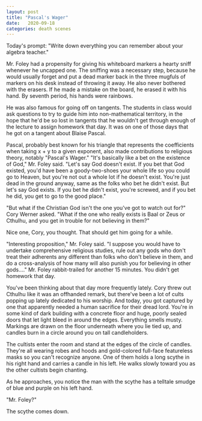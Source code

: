```yaml
---
layout: post
title: "Pascal's Wager"
date:   2020-09-18
categories: death scenes
---
```

Today's prompt: "Write down everything you can remember about your algebra teacher."

Mr. Foley had a propensity for giving his whiteboard markers a hearty sniff whenever he uncapped one. The sniffing was a necessary step, because he would usually forget and put a dead marker back in the three mugfuls of markers on his desk instead of throwing it away. He also never bothered with the erasers. If he made a mistake on the board, he erased it with his hand. By seventh period, his hands were rainbows.

He was also famous for going off on tangents. The students in class would ask questions to try to guide him into non-mathematical territory, in the hope that he'd be so lost in tangents that he wouldn't get through enough of the lecture to assign homework that day. It was on one of those days that he got on a tangent about Blaise Pascal.

Pascal, probably best known for his triangle that represents the coefficients when taking x + y to a given exponent, also made contributions to religious theory, notably "Pascal's Wager." "It's basically like a bet on the existence of God," Mr. Foley said. "Let's say God doesn't exist. If you bet that God existed, you'd have been a goody-two-shoes your whole life so you could go to Heaven, but you're not out a whole lot if he doesn't exist. You're just dead in the ground anyway, same as the folks who bet he didn't exist. But let's say God exists. If you bet he didn't exist, you're screwed, and if you bet he did, you get to go to the good place."

"But what if the Christian God isn't the one you've got to watch out for?" Cory Werner asked. "What if the one who really exists is Baal or Zeus or Cthulhu, and you get in trouble for not believing in them?"

Nice one, Cory, you thought. That should get him going for a while.

"Interesting proposition," Mr. Foley said. "I suppose you would have to undertake comprehensive religious studies, rule out any gods who don't treat their adherents any different than folks who don't believe in them, and do a cross-analysis of how many will also punish you for believing in other gods...." Mr. Foley rabbit-trailed for another 15 minutes. You didn't get homework that day.

You've been thinking about that day more frequently lately. Cory threw out Cthulhu like it was an offhanded remark, but there've been a lot of cults popping up lately dedicated to his worship. And today, you got captured by one that apparently needed a human sacrifice for their dread lord. You're in some kind of dark building with a concrete floor and huge, poorly sealed doors that let light bleed in around the edges. Everything smells musty. Markings are drawn on the floor underneath where you lie tied up, and candles burn in a circle around you on tall candleholders.

The cultists enter the room and stand at the edges of the circle of candles. They're all wearing robes and hoods and gold-colored full-face featureless masks so you can't recognize anyone. One of them holds a long scythe in his right hand and carries a candle in his left. He walks slowly toward you as the other cultists begin chanting.

As he approaches, you notice the man with the scythe has a telltale smudge of blue and purple on his left hand.

"Mr. Foley?"

The scythe comes down.
